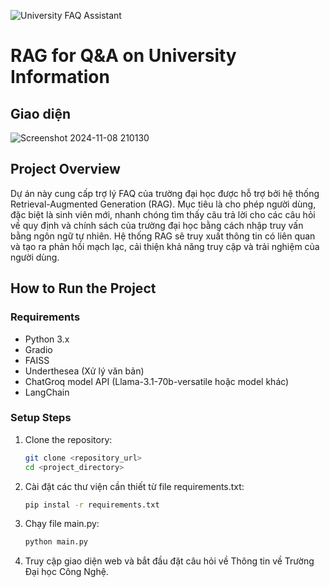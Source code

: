 ![University FAQ Assistant](https://github.com/user-attachments/assets/3fb48404-3472-4ee5-aff7-349f3d41f83f)

# RAG for Q&A on University Information

## Giao diện
![Screenshot 2024-11-08 210130](https://github.com/user-attachments/assets/a69b3998-8f59-477c-8216-fbd6680b7371)

## Project Overview

Dự án này cung cấp trợ lý FAQ của trường đại học được hỗ trợ bởi hệ thống Retrieval-Augmented Generation (RAG). Mục tiêu là cho phép người dùng, đặc biệt là sinh viên mới, nhanh chóng tìm thấy câu trả lời cho các câu hỏi về quy định và chính sách của trường đại học bằng cách nhập truy vấn bằng ngôn ngữ tự nhiên. Hệ thống RAG sẽ truy xuất thông tin có liên quan và tạo ra phản hồi mạch lạc, cải thiện khả năng truy cập và trải nghiệm của người dùng.

## How to Run the Project

### Requirements
- Python 3.x
- Gradio
- FAISS
- Underthesea (Xử lý văn bản)
- ChatGroq model API (Llama-3.1-70b-versatile hoặc model khác)
- LangChain

### Setup Steps
1. Clone the repository:
   ```bash
   git clone <repository_url>
   cd <project_directory>
2. Cài đặt các thư viện cần thiết từ file requirements.txt:
   ```bash
   pip instal -r requirements.txt
3. Chạy file main.py:
   ```bash
   python main.py
4. Truy cập giao diện web và bắt đầu đặt câu hỏi về Thông tin về Trường Đại học Công Nghệ.

